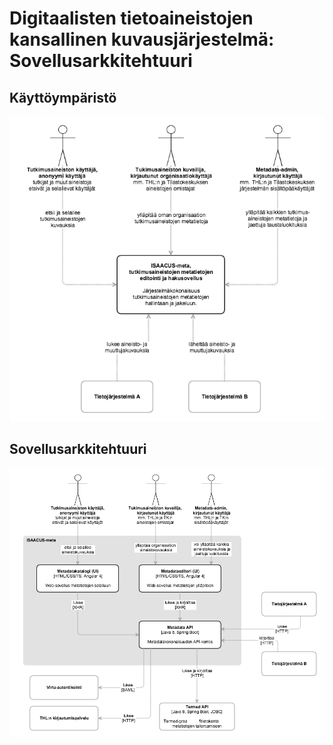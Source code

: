 Digitaalisten tietoaineistojen kansallinen kuvausjärjestelmä: Sovellusarkkitehtuuri
===================================================================================================================

Käyttöympäristö
---------------

![Environment](assets/images/41846007/41846010.png)


Sovellusarkkitehtuuri
---------------------

![Application architecture](assets/images/41846007/41846031.png)
